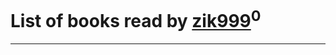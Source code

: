 # List of books read by [zik999](https://plus.google.com/u/0/105622323107798948661/)<sup>0</sup>
---

